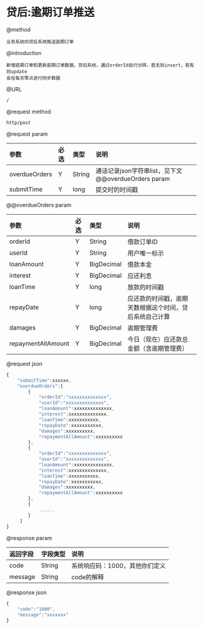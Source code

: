 # 贷后:逾期订单推送

@method

```
业务系统向贷后系统推送逾期订单
```

@introduction

```
新增逾期订单和更新逾期订单数据，贷后系统，通过orderId自行分辨，若无则insert，若有则update
会在每天零点进行同步数据
```

@URL

```
/
```

@request method

```
http/post
```

@request param

| 参数 | 必选 | 类型 | 说明 |
| :--- | :--- | :--- | :--- |
| overdueOrders | Y | String | 通话记录json字符串list，见下文@@overdueOrders param |
| submitTime | Y | long | 提交时的时间戳 |

@@overdueOrders param

| 参数 | 必选 | 类型 | 说明 |
| :--- | :--- | :--- | :--- |
| orderId | Y | String | 借款订单ID |
| userId | Y | String | 用户唯一标示 |
| loanAmount | Y | BigDecimal | 借款本金 |
| interest | Y | BigDecimal | 应还利息 |
| loanTime | Y | long | 放款的时间戳 |
| repayDate | Y | long | 应还款的时间戳，逾期天数根据这个时间，贷后系统自己计算 |
| damages | Y | BigDecimal | 逾期管理费 |
| repaymentAllAmount | Y | BigDecimal | 今日（现在）应还款总金额（含逾期管理费） |

@request json

```js
{
    "submitTime":xxxxxx,
    "overdueOrders":[
        {
            "orderId":"xxxxxxxxxxxxxx",
            "userId":"xxxxxxxxxxxxxx",
            "loanAmount":xxxxxxxxxxxxxx,
            "interest":xxxxxxxxxxxxxx,
            "loanTime":xxxxxxxxxxx,
            "repayDate":xxxxxxxxxxx,
            "damages":xxxxxxxxxx,
            "repaymentAllAmount":xxxxxxxxxx
        },
        {
            "orderId":"xxxxxxxxxxxxxx",
            "userId":"xxxxxxxxxxxxxx",
            "loanAmount":xxxxxxxxxxxxxx,
            "interest":xxxxxxxxxxxxxx,
            "loanTime":xxxxxxxxxxx,
            "repayDate":xxxxxxxxxxx,
            "damages":xxxxxxxxxx,
            "repaymentAllAmount":xxxxxxxxxx
        },
        {
            ......
        }
     ]
}
```

@response param

| 返回字段 | 字段类型 | 说明 |
| :--- | :--- | :--- |
| code | String | 系统响应码：1000，其他你们定义 |
| message | String | code的解释 |

@response json

```js
{
    "code":"1000",
    "message":"xxxxxxx"
}
```



